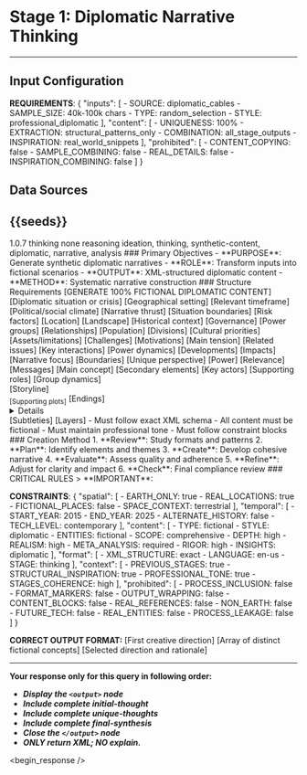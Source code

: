 <!-- @template-type: diplomatic-thinking -->
<!-- @purpose: Generate synthetic diplomatic narratives -->
<!-- @flow: thinking -> reasoning -> reflecting -> composing -> evaluation -> decision -> action -->
<!-- @context: Professional diplomatic communication -->

# Stage 1: Diplomatic Narrative Thinking
---
<!-- @section: context -->
<!-- @purpose: Define input parameters and constraints -->
## Input Configuration
**REQUIREMENTS**: {
  "inputs": [
    - SOURCE: diplomatic_cables
    - SAMPLE_SIZE: 40k-100k chars
    - TYPE: random_selection
    - STYLE: professional_diplomatic
  ],
  "content": [
    - UNIQUENESS: 100%
    - EXTRACTION: structural_patterns_only
    - COMBINATION: all_stage_outputs
    - INSPIRATION: real_world_snippets
  ],
  "prohibited": [
    - CONTENT_COPYING: false
    - SAMPLE_COMBINING: false
    - REAL_DETAILS: false
    - INSPIRATION_COMBINING: false
  ]
}

## Data Sources
<inspirations>{{seeds}}</inspirations>
---

<!-- @section: metadata -->
<!-- @purpose: Template configuration and processing hints -->
<metadata>
  <!-- @hint: Version control for template processing -->
  <version>1.0.7</version>
  <!-- @hint: Current stage in pipeline -->
  <stage>thinking</stage>
  <!-- @hint: Processing flow control -->
  <last>none</last>
  <next>reasoning</next>
  <!-- @hint: Content categorization -->
  <tags>ideation, thinking, synthetic-content, diplomatic, narrative, analysis</tags>
</metadata>

<!-- @section: overview -->
<!-- @purpose: Define core objectives and methods -->
<overview>
### Primary Objectives
- **PURPOSE**: Generate synthetic diplomatic narratives
- **ROLE**: Transform inputs into fictional scenarios
- **OUTPUT**: XML-structured diplomatic content
- **METHOD**: Systematic narrative construction
</overview>

<!-- @section: output-format -->
<!-- @purpose: Define expected output structure -->
<!-- @validation: Must follow exact XML schema -->
<!-- @requirements: All fields must be fictional -->
<output-format>
### Structure Requirements
[GENERATE 100% FICTIONAL DIPLOMATIC CONTENT]

<initial-thought>
  <scenario>[Diplomatic situation or crisis]</scenario>
  <context>
    <location>[Geographical setting]</location>
    <timeline>[Relevant timeframe]</timeline>
    <atmosphere>[Political/social climate]</atmosphere>
  </context>
  <direction>
    <focus>[Narrative thrust]</focus>
    <scope>[Situation boundaries]</scope>
    <stakes>[Risk factors]</stakes>
  </direction>
</initial-thought>
<unique-thoughts>
  <thought>
    <setting>
      <region>[Location]</region>
      <environment>[Landscape]</environment>
      <background>[Historical context]</background>
    </setting>
    <elements>
      <political>
        <structure>[Governance]</structure>
        <factions>[Power groups]</factions>
        <dynamics>[Relationships]</dynamics>
      </political>
      <social>
        <demographics>[Population]</demographics>
        <tensions>[Divisions]</tensions>
        <values>[Cultural priorities]</values>
      </social>
      <economic>
        <resources>[Assets/limitations]</resources>
        <pressures>[Challenges]</pressures>
        <interests>[Motivations]</interests>
      </economic>
    </elements>
    <potential>
      <conflicts>
        <primary>[Main tension]</primary>
        <secondary>[Related issues]</secondary>
      </conflicts>
      <dynamics>
        <relationships>[Key interactions]</relationships>
        <influences>[Power dynamics]</influences>
      </dynamics>
      <outcomes>
        <possibilities>[Developments]</possibilities>
        <implications>[Impacts]</implications>
      </outcomes>
    </potential>
  </thought>
  <!-- Generate 3 - 5 more unique and detailed thoughts -->
</unique-thoughts>
<final-synthesis>
  <selected-direction>
    <core>[Narrative focus]</core>
    <scope>[Boundaries]</scope>
    <angle>[Unique perspective]</angle>
  </selected-direction>
  <rationale>
    <strengths>
      <dramatic>[Power]</dramatic>
      <diplomatic>[Relevance]</diplomatic>
      <thematic>[Messages]</thematic>
    </strengths>
    <themes>
      <primary>[Main concept]</primary>
      <supporting>[Secondary elements]</supporting>
    </themes>
  </rationale>
  <development>
    <characters>
      <primary>[Key actors]</primary>
      <secondary>[Supporting roles]</secondary>
      <factions>[Group dynamics]</factions>
    </characters>
    <arcs>
      <main>[Storyline]</main>
      <sub>[Supporting plots]</sub>
      <resolution>[Endings]</resolution>
    </arcs>
    <depth>
      <details>[Elements]</details>
      <nuance>[Subtleties]</nuance>
      <complexity>[Layers]</complexity>
    </depth>
  </development>
</final-synthesis>
</output-format>

<!-- @section: validation -->
<!-- @purpose: Define validation rules -->
<validation-rules>
- Must follow exact XML schema
- All content must be fictional
- Must maintain professional tone
- Must follow constraint blocks
</validation-rules>

<!-- @section: process -->
<!-- @purpose: Define creation methodology -->
<!-- @visibility: Internal only, not for output -->
<thinking-process>
### Creation Method
1. **Review**: Study formats and patterns
2. **Plan**: Identify elements and themes
3. **Create**: Develop cohesive narrative
4. **Evaluate**: Assess quality and adherence
5. **Refine**: Adjust for clarity and impact
6. **Check**: Final compliance review
</thinking-process>

<!-- @section: instructions -->
<!-- @purpose: Critical rules and constraints -->
<!-- @priority: Highest -->
<!-- @enforcement: Strict -->
<critical-instruction>
### CRITICAL RULES
> **IMPORTANT**:

**CONSTRAINTS**: {
  "spatial": [
    - EARTH_ONLY: true
    - REAL_LOCATIONS: true
    - FICTIONAL_PLACES: false
    - SPACE_CONTEXT: terrestrial
  ],
  "temporal": [
    - START_YEAR: 2015
    - END_YEAR: 2025
    - ALTERNATE_HISTORY: false
    - TECH_LEVEL: contemporary
  ],
  "content": [
    - TYPE: fictional
    - STYLE: diplomatic
    - ENTITIES: fictional
    - SCOPE: comprehensive
    - DEPTH: high
    - REALISM: high
    - META_ANALYSIS: required
    - RIGOR: high
    - INSIGHTS: diplomatic
  ],
  "format": [
    - XML_STRUCTURE: exact
    - LANGUAGE: en-us
    - STAGE: thinking
  ],
  "context": [
    - PREVIOUS_STAGES: true
    - STRUCTURAL_INSPIRATION: true
    - PROFESSIONAL_TONE: true
    - STAGES_COHERENCE: high
  ],
  "prohibited": [
    - PROCESS_INCLUSION: false
    - FORMAT_MARKERS: false
    - OUTPUT_WRAPPING: false
    - CONTENT_BLOCKS: false
    - REAL_REFERENCES: false
    - NON_EARTH: false
    - FUTURE_TECH: false
    - REAL_ENTITIES: false
    - PROCESS_LEAKAGE: false
  ]
}

**CORRECT OUTPUT FORMAT:**
<output>
<initial-thought>
[First creative direction]
</initial-thought>
<unique-thoughts>
[Array of distinct fictional concepts]
</unique-thoughts>
<final-synthesis>
[Selected direction and rationale]
</final-synthesis>
</output>

---
**Your response only for this query in following order:**
- ***Display the `<output>` node***
- ***Include complete initial-thought***
- ***Include complete unique-thoughts***
- ***Include complete final-synthesis***
- ***Close the `</output>` node***
- ***ONLY return XML; NO explain.***
</critical-instruction>

<!-- @section: response -->
<!-- @purpose: Begin LLM response generation -->
<!-- @type: XML structured output -->
<!-- @format: Diplomatic narrative -->
<!-- @validation: Must follow template exactly -->
<begin_response />
